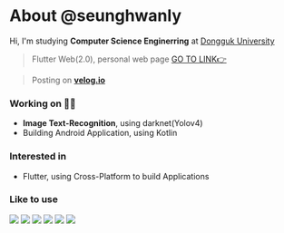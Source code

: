 # About @seunghwanly
Hi, I'm studying **Computer Science Enginerring** at [Dongguk University](dongguk.edu)

> Flutter Web(2.0), personal web page [GO TO LINK👉](https://seunghwanly.github.io/#/)

> Posting on [**velog.io**](https://velog.io/@seunghwanly)

### Working on 👨‍💻
- **Image Text-Recognition**, using darknet(Yolov4)
- Building Android Application, using Kotlin

### Interested in 
- Flutter, using Cross-Platform to build Applications

### Like to use
<p>
<img src='https://img.shields.io/badge/Flutter-FFFFFF?style=flat&logo=flutter&logoColor=blue&logoWidth=20'/>
<img src='https://img.shields.io/badge/Dart-0175C2?style=flat&logo=Dart&logoColor=white&logoWidth=20'/>
<img src='https://img.shields.io/badge/JavaScript-182225?style=flat&logo=javascript&logoWidth=20'/>
<img src='https://img.shields.io/badge/Node%20js-68A063?style=flat&logo=Node.js&logoColor=white&logoWidth=20'/>
<img src='https://img.shields.io/badge/Firebase-FFFFFF?style=flat&logo=Firebase&logoWidth=20'/>
<img src='https://img.shields.io/badge/Python-3776AB?style=flat&logo=Python&logoColor=white&logoWidth=20'/>
</p>
